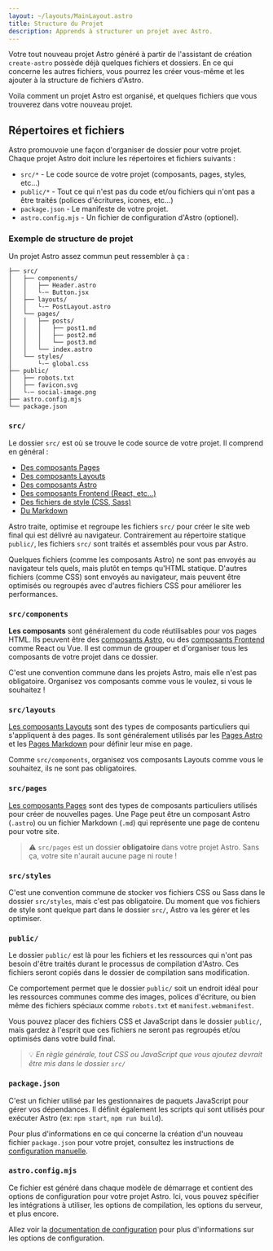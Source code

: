 ```yaml
---
layout: ~/layouts/MainLayout.astro
title: Structure du Projet
description: Apprends à structurer un projet avec Astro.
---
```


Votre tout nouveau projet Astro généré à partir de l'assistant de création `create-astro` possède déjà quelques fichiers et dossiers. En ce qui concerne les autres fichiers, vous pourrez les créer vous-même et les ajouter à la structure de fichiers d'Astro.

Voila comment un projet Astro est organisé, et quelques fichiers que vous trouverez dans votre nouveau projet.

## Répertoires et fichiers

Astro promouvoie une façon d'organiser de dossier pour votre projet. Chaque projet Astro doit inclure les répertoires et fichiers suivants :

- `src/*` - Le code source de votre projet (composants, pages, styles, etc...)
- `public/*` - Tout ce qui n'est pas du code et/ou fichiers qui n'ont pas a être traités (polices d'écritures, icones, etc...)
- `package.json` - Le manifeste de votre projet.
- `astro.config.mjs` - Un fichier de configuration d'Astro (optionel).

### Exemple de structure de projet

Un projet Astro assez commun peut ressembler à ça :

```
├── src/
│   ├── components/
│   │   ├── Header.astro
│   │   └-─ Button.jsx
│   ├── layouts/
│   │   └-─ PostLayout.astro
│   └── pages/
│   │   ├── posts/
│   │   │   ├── post1.md
│   │   │   ├── post2.md
│   │   │   └── post3.md
│   │   └── index.astro
│   └── styles/
│       └-─ global.css
├── public/
│   ├── robots.txt
│   ├── favicon.svg
│   └-─ social-image.png
├── astro.config.mjs
└── package.json

```

### `src/`

Le dossier `src/` est où se trouve le code source de votre projet. Il comprend en général :

- [Des composants Pages](/fr/core-concepts/astro-pages/)
- [Des composants Layouts](/fr/core-concepts/layouts/)
- [Des composants Astro](/fr/core-concepts/astro-components/)
- [Des composants Frontend (React, etc...)](/fr/core-concepts/framework-components/)
- [Des fichiers de style (CSS, Sass)](/fr/guides/styling/)
- [Du Markdown](/fr/guides/markdown-content/)

Astro traite, optimise et regroupe les fichiers `src/` pour créer le site web final qui est délivré au navigateur. Contrairement au répertoire statique `public/`, les fichiers `src/` sont traités et assemblés pour vous par Astro.

Quelques fichiers (comme les composants Astro) ne sont pas envoyés au navigateur tels quels, mais plutôt en temps qu'HTML statique. D'autres fichiers (comme CSS) sont envoyés au navigateur, mais peuvent être optimisés ou regroupés avec d'autres fichiers CSS pour améliorer les performances.

### `src/components`

**Les composants** sont généralement du code réutilisables pour vos pages HTML. Ils peuvent être des [composants Astro](/fr/core-concepts/astro-components/), ou des [composants Frontend](/fr/core-concepts/framework-components/) comme React ou Vue. Il est commun de grouper et d'organiser tous les composants de votre projet dans ce dossier.

C'est une convention commune dans les projets Astro, mais elle n'est pas obligatoire. Organisez vos composants comme vous le voulez, si vous le souhaitez !

### `src/layouts`

[Les composants Layouts](/fr/core-concepts/layouts/) sont des types de composants particuliers qui s'appliquent à des pages. Ils sont généralement utilisés par les [Pages Astro](/fr/core-concepts/astro-pages/) et les [Pages Markdown](/fr/guides/markdown-content/) pour définir leur mise en page.

Comme `src/components`, organisez vos composants Layouts comme vous le souhaitez, ils ne sont pas obligatoires.

### `src/pages`

[Les composants Pages](/fr/core-concepts/astro-pages/) sont des types de composants particuliers utilisés pour créer de nouvelles pages. Une Page peut être un composant Astro (`.astro`) ou un fichier Markdown (`.md`) qui représente une page de contenu pour votre site.

> ⚠️ `src/pages` est un dossier **obligatoire** dans votre projet Astro. Sans ça, votre site n'aurait aucune page ni route !

### `src/styles`

C'est une convention commune de stocker vos fichiers CSS ou Sass dans le dossier `src/styles`, mais c'est pas obligatoire. Du moment que vos fichiers de style sont quelque part dans le dossier `src/`, Astro va les gérer et les optimiser.

### `public/`

Le dossier `public/` est là pour les fichiers et les ressources qui n'ont pas besoin d'être traités durant le processus de compilation d'Astro. Ces fichiers seront copiés dans le dossier de compilation sans modification.

Ce comportement permet que le dossier `public/` soit un endroit idéal pour les ressources communes comme des images, polices d'écriture, ou bien même des fichiers spéciaux comme `robots.txt` et `manifest.webmanifest`.

Vous pouvez placer des fichiers CSS et JavaScript dans le dossier `public/`, mais gardez à l'esprit que ces fichiers ne seront pas regroupés et/ou optimisés dans votre build final.

> 💡 *En règle générale, tout CSS ou JavaScript que vous ajoutez devrait être mis dans le dossier `src/`*

### `package.json`

C'est un fichier utilisé par les gestionnaires de paquets JavaScript pour gérer vos dépendances. Il définit également les scripts qui sont utilisés pour exécuter Astro (ex: `npm start`, `npm run build`).

Pour plus d'informations en ce qui concerne la création d'un nouveau fichier `package.json` pour votre projet, consultez les instructions de [configuration manuelle](/fr/install/manual/).

### `astro.config.mjs`

Ce fichier est généré dans chaque modèle de démarrage et contient des options de configuration pour votre projet Astro. Ici, vous pouvez spécifier les intégrations à utiliser, les options de compilation, les options du serveur, et plus encore.

Allez voir la [documentation de configuration](/fr/reference/configuration-reference/) pour plus d'informations sur les options de configuration.

